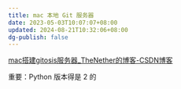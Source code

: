 ```yaml
---
title: mac 本地 Git 服务器
date: 2023-05-03T10:07:07+08:00
updated: 2024-08-21T10:32:06+08:00
dg-publish: false
---
```


[mac搭建gitosis服务器_TheNether的博客-CSDN博客](https://blog.csdn.net/qq_37156624/article/details/109593373)

重要：Python 版本得是 2 的
